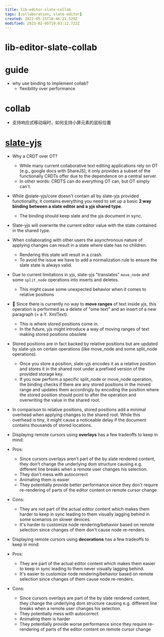 ```yaml
---
title: lib-editor-slate-collab
tags: [collaboration, slate-editor]
created: 2022-05-15T18:46:21.529Z
modified: 2023-02-05T19:03:12.722Z
---
```


# lib-editor-slate-collab

# guide

- why use binding to implement collab?
  - flexibility over performance
# collab
- 支持响应式移动端时，如何支持小屏元素的鼠标位置
# [slate-yjs](https://docs.slate-yjs.dev/)
- Why a CRDT over OT? 
  - While many current collaborative text editing applications rely on OT (e.g., google docs with ShareJS), it only provides a subset of the functionally CRDTs offer due to the dependence on a central server. 
  - In other words: CRDTS can do everything OT can, but OT simply can't.

- While @slate-yjs/core doesn't contain all by slate-yjs provided functionality, it contains everything you need to set up a basic **2 way binding between a slate editor and a yjs shared type**.
  - The binding should keep slate and the yjs document in sync.

- Slate-yjs will overwrite the current editor value with the state contained in the shared type. 

- When collaborating with other users the asynchronous nature of applying changes can result in a state where slate has no children. 
  - Rendering this state will result in a crash. 
  - To avoid the issue we have to add a normalization rule to ensure the slate state is always valid.

- Due to current limitations in yjs, slate-yjs "translates" `move_node` and some `split_node` operations into inserts and deletes. 
  - This might cause some unexpected behavior when it comes to relative positions
- 🚨 Since there is currently no way to **move ranges** of text inside yjs, this operation is performed as a delete of "ome text" and an insert of a new paragraph (= a Y. XmlText). 
  - This is where stored positions come in.
  - In the future, yjs might introduce a way of moving ranges of text making stored positions obsolete

- Stored positions are in fact backed by relative positions but are updated by slate-yjs on certain operations (like move_node and some split_node operations).
  - Once you store a position, slate-yjs encodes it as a relative position and stores it in the shared root under a prefixed version of the provided storage key.
  - If you now perform a specific split_node or move_node operation, the binding checks if there are any stored positions in the moved range and updates them accordingly by encoding the position where the stored position should point to after the operation and overwriting the value in the shared root.

- In comparison to relative positions, stored positions add a minimal overhead when applying changes to the shared root. While this overhead is tiny, it might cause a noticeable delay if the document contains thousands of stored locations.

- Displaying remote cursors using **overlays** has a few tradeoffs to keep in mind:
- Pros:
  - Since cursors overlays aren't part of the by slate rendered content, they don't change the underlying dom structure causing e.g. different line breaks when a remote user changes his selection.
  - They don't mess with autocorrect
  - Animating them is easier
  - They potentially provide better performance since they don't require re-rendering of parts of the editor content on remote cursor change
- Cons:
  - They are not part of the actual editor content which makes them harder to keep in sync leading to them visually lagging behind in some scenarios on slower devices.
  - It's harder to customize node rendering/behavior based on remote selection since changes of them don't cause node re-renders.

- Displaying remote cursors using **decorations** has a few tradeoffs to keep in mind:
- Pros:
  - They are part of the actual editor content which makes them easier to keep in sync leading to them never visually lagging behind.
  - It's easier to customize node rendering/behavior based on remote selection since changes of them cause node re-renders.
- Cons:
  - Since cursors overlays are part of the by slate rendered content, they change the underlying dom structure causing e.g. different line breaks when a remote user changes his selection.
  - They potentially mess with autocorrect
  - Animating them is harder
  - They potentially provide worse performance since they require re-rendering of parts of the editor content on remote cursor change
